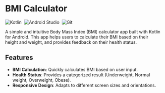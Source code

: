 # BMI Calculator

![Kotlin](https://img.shields.io/badge/-Kotlin-05122A?style=flat&logo=kotlin)&nbsp;
![Android Studio](https://img.shields.io/badge/-Android%20Studio-05122A?style=flat&logo=android-studio)&nbsp;
![Git](https://img.shields.io/badge/-Git-05122A?style=flat&logo=git)&nbsp;

A simple and intuitive Body Mass Index (BMI) calculator app built with Kotlin for Android. This app helps users to calculate their BMI based on their height and weight, and provides feedback on their health status.

## Features

- **BMI Calculation**: Quickly calculates BMI based on user input.
- **Health Status**: Provides a categorized result (Underweight, Normal weight, Overweight, Obese).
- **Responsive Design**: Adapts to different screen sizes and orientations.
